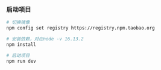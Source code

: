 <!--
 * @Description: 
 * @Author: Rabbiter
 * @Date: 2024-04-05 20:17:11
-->
### 启动项目
``` bash
# 切换镜像
npm config set registry https://registry.npm.taobao.org

# 安装依赖，对应node -v 16.13.2
npm install

# 启动项目
npm run dev
